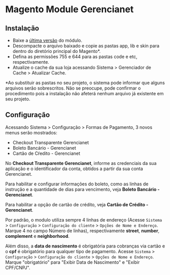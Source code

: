 # Magento Module Gerencianet #

## Instalação

- Baixe a [última versão]() do módulo.
- Descompacte o arquivo baixado e copie as pastas app, lib e skin para dentro do diretório principal do Magento*.
- Defina as permissões 755 e 644 para as pastas code e etc, respectivamente.
- Atualize o cache da sua loja acessando Sistema > Gerenciador de Cache > Atualizar Cache.

*Ao substituir as pastas no seu projeto, o sistema pode informar que alguns arquivos serão sobrescritos. Não se preocupe, pode confirmar o procedimento pois a instalação não afeterá nenhum arquivo já existente em seu projeto.

## Configuração

Acessando Sistema > Configuração > Formas de Pagamento, 3 novos menus serão mostrados:

- Checkout Transparente Gerencianet
- Boleto Bancário - Gerencianet
- Cartão de Cŕedito - Gerencianet

No **Checkout Transparente Gerencianet**, informe as credenciais da sua aplicação e o identificador da conta, obtidos a partir da sua conta Gerencianet.

Para habilitar e configurar informações do boleto, como as linhas de instrução e a quantidade de dias para vencimento, veja **Boleto Bancário - Gerencianet**.

Para habilitar a opção de cartão de crédito, veja **Cartão de Crédito - Gerencianet**.

Por padrão, o modulo utiliza sempre 4 linhas de endereço (Acesse `Sistema` > `Configuração` > `Configuração do cliente` > `Opções de Nome e Endereço`. Marque 4 no campo Número de linhas), respectivamente **street**, **number**, **complement** e **neighborhood**.

Além disso, a **data de nascimento** é obrigatória para cobranças via cartão e o **cpf** é obrigatório para qualquer tipo de pagamento. Acesse `Sistema` > `Configuração` > `Configuração do cliente` > `Opções de Nome e Endereço`. Marque "obrigatório" para "Exibir Data de Nascimento" e "Exibir CPF/CNPJ".



